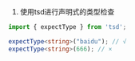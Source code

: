 1. 使用tsd进行声明式的类型检查

```typescript
import { expectType } from 'tsd';

expectType<string>("baidu"); // √
expectType<string>(666); // ×
```

